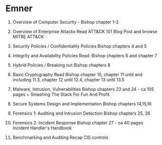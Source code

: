 # Emner

1. Overview of Computer Security - Bishop chapter 1-2

2. Overview of Enterprise Attacks Read ATT&CK 101 Blog Post and browse MITRE ATT&CK

3. Security Policies / Confidentiality Policies Bishop chapters 4 and 5

4. Integrity and Availability Policies Read: Bishop chapters 6 and chapter 7

5. Hybrid Policies / Breaking out Bishop chapters 8

6. Basic Cryptography Read Bishop chapter 10, chapter 11 until and including 11.3, chapter 12 until 12.4, chapter 13 until 13.5

7. Malware, Intrusion, Vulnerabilities Bishop chapters 23 and 24 - ca 105 pages + Smashing The Stack For Fun And Profit

8. Secure Systems Design and Implementation Bishop chapters 14,15,16

9. Forensics 1: Auditing and Intrusion Detection Bishop chapters 25, 26

10. Forensics 2: Incident Response Bishop chapter 27 - ca 40 pages Incident Handler's Handbook

11. Benchmarking and Auditing Recap CIS controls
